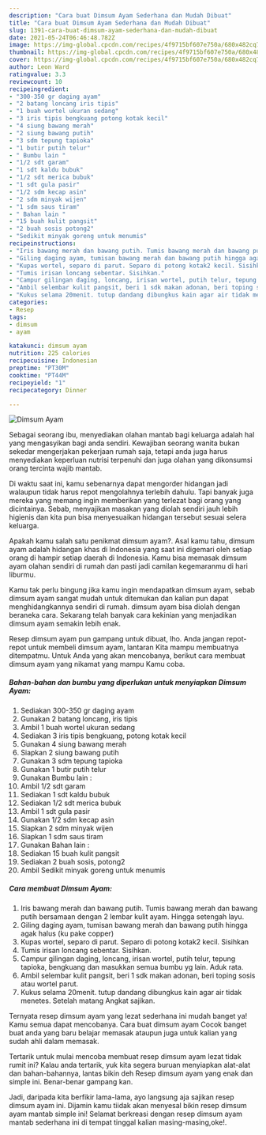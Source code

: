 ```yaml
---
description: "Cara buat Dimsum Ayam Sederhana dan Mudah Dibuat"
title: "Cara buat Dimsum Ayam Sederhana dan Mudah Dibuat"
slug: 1391-cara-buat-dimsum-ayam-sederhana-dan-mudah-dibuat
date: 2021-05-24T06:46:48.782Z
image: https://img-global.cpcdn.com/recipes/4f9715bf607e750a/680x482cq70/dimsum-ayam-foto-resep-utama.jpg
thumbnail: https://img-global.cpcdn.com/recipes/4f9715bf607e750a/680x482cq70/dimsum-ayam-foto-resep-utama.jpg
cover: https://img-global.cpcdn.com/recipes/4f9715bf607e750a/680x482cq70/dimsum-ayam-foto-resep-utama.jpg
author: Leon Ward
ratingvalue: 3.3
reviewcount: 10
recipeingredient:
- "300-350 gr daging ayam"
- "2 batang loncang iris tipis"
- "1 buah wortel ukuran sedang"
- "3 iris tipis bengkuang potong kotak kecil"
- "4 siung bawang merah"
- "2 siung bawang putih"
- "3 sdm tepung tapioka"
- "1 butir putih telur"
- " Bumbu lain "
- "1/2 sdt garam"
- "1 sdt kaldu bubuk"
- "1/2 sdt merica bubuk"
- "1 sdt gula pasir"
- "1/2 sdm kecap asin"
- "2 sdm minyak wijen"
- "1 sdm saus tiram"
- " Bahan lain "
- "15 buah kulit pangsit"
- "2 buah sosis potong2"
- "Sedikit minyak goreng untuk menumis"
recipeinstructions:
- "Iris bawang merah dan bawang putih. Tumis bawang merah dan bawang putih bersamaan dengan 2 lembar kulit ayam. Hingga setengah layu."
- "Giling daging ayam, tumisan bawang merah dan bawang putih hingga agak halus (ku pake copper)"
- "Kupas wortel, separo di parut. Separo di potong kotak2 kecil. Sisihkan"
- "Tumis irisan loncang sebentar. Sisihkan."
- "Campur gilingan daging, loncang, irisan wortel, putih telur, tepung tapioka, bengkuang dan masukkan semua bumbu yg lain. Aduk rata."
- "Ambil selembar kulit pangsit, beri 1 sdk makan adonan, beri toping sosis atau wortel parut."
- "Kukus selama 20menit. tutup dandang dibungkus kain agar air tidak menetes. Setelah matang Angkat sajikan."
categories:
- Resep
tags:
- dimsum
- ayam

katakunci: dimsum ayam 
nutrition: 225 calories
recipecuisine: Indonesian
preptime: "PT30M"
cooktime: "PT44M"
recipeyield: "1"
recipecategory: Dinner

---
```



![Dimsum Ayam](https://img-global.cpcdn.com/recipes/4f9715bf607e750a/680x482cq70/dimsum-ayam-foto-resep-utama.jpg)

Sebagai seorang ibu, menyediakan olahan mantab bagi keluarga adalah hal yang mengasyikan bagi anda sendiri. Kewajiban seorang  wanita bukan sekedar mengerjakan pekerjaan rumah saja, tetapi anda juga harus menyediakan keperluan nutrisi terpenuhi dan juga olahan yang dikonsumsi orang tercinta wajib mantab.

Di waktu  saat ini, kamu sebenarnya dapat mengorder hidangan jadi walaupun tidak harus repot mengolahnya terlebih dahulu. Tapi banyak juga mereka yang memang ingin memberikan yang terlezat bagi orang yang dicintainya. Sebab, menyajikan masakan yang diolah sendiri jauh lebih higienis dan kita pun bisa menyesuaikan hidangan tersebut sesuai selera keluarga. 



Apakah kamu salah satu penikmat dimsum ayam?. Asal kamu tahu, dimsum ayam adalah hidangan khas di Indonesia yang saat ini digemari oleh setiap orang di hampir setiap daerah di Indonesia. Kamu bisa memasak dimsum ayam olahan sendiri di rumah dan pasti jadi camilan kegemaranmu di hari liburmu.

Kamu tak perlu bingung jika kamu ingin mendapatkan dimsum ayam, sebab dimsum ayam sangat mudah untuk ditemukan dan kalian pun dapat menghidangkannya sendiri di rumah. dimsum ayam bisa diolah dengan beraneka cara. Sekarang telah banyak cara kekinian yang menjadikan dimsum ayam semakin lebih enak.

Resep dimsum ayam pun gampang untuk dibuat, lho. Anda jangan repot-repot untuk membeli dimsum ayam, lantaran Kita mampu membuatnya ditempatmu. Untuk Anda yang akan mencobanya, berikut cara membuat dimsum ayam yang nikamat yang mampu Kamu coba.

<!--inarticleads1-->

##### Bahan-bahan dan bumbu yang diperlukan untuk menyiapkan Dimsum Ayam:

1. Sediakan 300-350 gr daging ayam
1. Gunakan 2 batang loncang, iris tipis
1. Ambil 1 buah wortel ukuran sedang
1. Sediakan 3 iris tipis bengkuang, potong kotak kecil
1. Gunakan 4 siung bawang merah
1. Siapkan 2 siung bawang putih
1. Gunakan 3 sdm tepung tapioka
1. Gunakan 1 butir putih telur
1. Gunakan  Bumbu lain :
1. Ambil 1/2 sdt garam
1. Sediakan 1 sdt kaldu bubuk
1. Sediakan 1/2 sdt merica bubuk
1. Ambil 1 sdt gula pasir
1. Gunakan 1/2 sdm kecap asin
1. Siapkan 2 sdm minyak wijen
1. Siapkan 1 sdm saus tiram
1. Gunakan  Bahan lain :
1. Sediakan 15 buah kulit pangsit
1. Sediakan 2 buah sosis, potong2
1. Ambil Sedikit minyak goreng untuk menumis




<!--inarticleads2-->

##### Cara membuat Dimsum Ayam:

1. Iris bawang merah dan bawang putih. Tumis bawang merah dan bawang putih bersamaan dengan 2 lembar kulit ayam. Hingga setengah layu.
1. Giling daging ayam, tumisan bawang merah dan bawang putih hingga agak halus (ku pake copper)
1. Kupas wortel, separo di parut. Separo di potong kotak2 kecil. Sisihkan
1. Tumis irisan loncang sebentar. Sisihkan.
1. Campur gilingan daging, loncang, irisan wortel, putih telur, tepung tapioka, bengkuang dan masukkan semua bumbu yg lain. Aduk rata.
1. Ambil selembar kulit pangsit, beri 1 sdk makan adonan, beri toping sosis atau wortel parut.
1. Kukus selama 20menit. tutup dandang dibungkus kain agar air tidak menetes. Setelah matang Angkat sajikan.




Ternyata resep dimsum ayam yang lezat sederhana ini mudah banget ya! Kamu semua dapat mencobanya. Cara buat dimsum ayam Cocok banget buat anda yang baru belajar memasak ataupun juga untuk kalian yang sudah ahli dalam memasak.

Tertarik untuk mulai mencoba membuat resep dimsum ayam lezat tidak rumit ini? Kalau anda tertarik, yuk kita segera buruan menyiapkan alat-alat dan bahan-bahannya, lantas bikin deh Resep dimsum ayam yang enak dan simple ini. Benar-benar gampang kan. 

Jadi, daripada kita berfikir lama-lama, ayo langsung aja sajikan resep dimsum ayam ini. Dijamin kamu tiidak akan menyesal bikin resep dimsum ayam mantab simple ini! Selamat berkreasi dengan resep dimsum ayam mantab sederhana ini di tempat tinggal kalian masing-masing,oke!.

